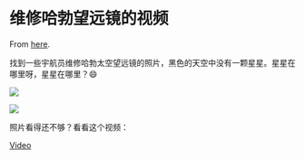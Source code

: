 # 维修哈勃望远镜的视频

From [here](https://yinwang1.substack.com/p/69a).

找到一些宇航员维修哈勃太空望远镜的照片，黑色的天空中没有一颗星星。星星在哪里呀，星星在哪里？😄 ​​​

![](https://substackcdn.com/image/fetch/w_1456,c_limit,f_auto,q_auto:good,fl_progressive:steep/https%3A%2F%2Fbucketeer-e05bbc84-baa3-437e-9518-adb32be77984.s3.amazonaws.com%2Fpublic%2Fimages%2F5cf4b0c9-fa7c-42bd-a246-640c4bc4ad14_640x446.jpeg)

![](https://substackcdn.com/image/fetch/w_1456,c_limit,f_auto,q_auto:good,fl_progressive:steep/https%3A%2F%2Fbucketeer-e05bbc84-baa3-437e-9518-adb32be77984.s3.amazonaws.com%2Fpublic%2Fimages%2F52dc0b8b-8084-43e0-827e-cc8198125590_1864x1979.jpeg)

<span>照片看得还不够？看看这个视频：</span>

[Video](https://www.youtube-nocookie.com/embed/xgbUbdC6kbo)

​​​
